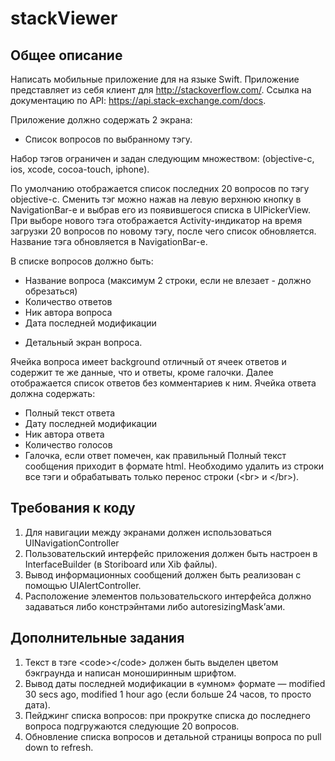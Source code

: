 # stackViewer
## Общее описание
Написать мобильные приложение для на языке Swift. Приложение представляет из себя клиент для http://stackoverflow.com/. Ссылка на документацию по API: https://api.stack-exchange.com/docs.

Приложение должно содержать 2 экрана:
* Список вопросов по выбранному тэгу.

Набор тэгов ограничен и задан следующим множеством: (objective-c, ios, xcode, cocoa-touch, iphone).

По умолчанию отображается список последних 20 вопросов по тэгу objective-c. Сменить тэг можно нажав на левую верхнюю кнопку в NavigationBar-е и выбрав его из появившегося списка в UIPickerView. При выборе нового тэга отображается Activity-индикатор на время загрузки 20 вопросов по новому тэгу, после чего список обновляется. Название тэга обновляется в NavigationBar-e.

В списке вопросов должно быть:
  - Название вопроса (максимум 2 строки, если не влезает - должно обрезаться) 
  - Количество ответов
  - Ник автора вопроса
  - Дата последней модификации

* Детальный экран вопроса.

Ячейка вопроса имеет background отличный от ячеек ответов и содержит те же данные, что и ответы, кроме галочки. Далее отображается список ответов без комментариев к ним. Ячейка ответа должна содержать:
* Полный текст ответа
* Дату последней модификации
* Ник автора ответа
* Количество голосов
* Галочка, если ответ помечен, как правильный
Полный текст сообщения приходит в формате html. Необходимо удалить из строки все тэги и обрабатывать только перенос строки (\<br> и \</br>).

## Требования к коду
1. Для навигации между экранами должен использоваться UINavigationController
2. Пользовательский интерфейс приложения должен быть настроен в InterfaceBuilder
(в Storiboard или Xib файлы).
3. Вывод информационных сообщений должен быть реализован с помощью UIAlertController.
4. Расположение элементов пользовательского интерфейса должно задаваться либо
констрэйнтами либо autoresizingMask’ами.

## Дополнительные задания
1. Текст в тэге \<code>\</code> должен быть выделен цветом бэкграунда и написан моноширинным шрифтом.
2. Вывод даты последней модификации в «умном» формате — modified 30 secs ago, modified 1 hour ago (если больше 24 часов, то просто дата).
3. Пейджинг списка вопросов: при прокрутке списка до последнего вопроса подгружаются следующие 20 вопросов.
4. Обновление списка вопросов и детальной страницы вопроса по pull down to refresh.
